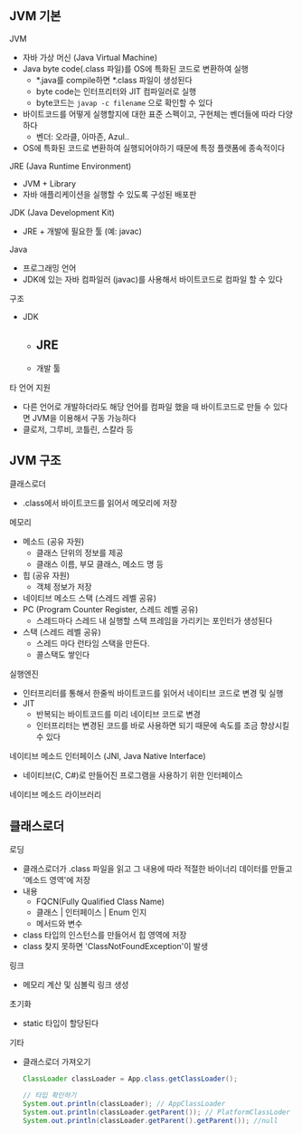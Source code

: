 ## JVM 기본
JVM
- 자바 가상 머신 (Java Virtual Machine)
- Java byte code(.class 파일)를 OS에 특화된 코드로 변환하여 실행
   - *.java를 compile하면 *.class 파일이 생성된다
   - byte code는 인터프리터와 JIT 컴파일러로 실행
   - byte코드는 `javap -c filename` 으로 확인할 수 있다
- 바이트코드를 어떻게 실행할지에 대한 표준 스펙이고, 구현체는 벤더들에 따라 다양하다
   - 벤더: 오라클, 아마존, Azul..
- OS에 특화된 코드로 변환하여 실행되어야하기 때문에 특정 플랫폼에 종속적이다

JRE (Java Runtime Environment)
- JVM + Library
- 자바 애플리케이션을 실행할 수 있도록 구성된 배포판

JDK (Java Development Kit)
- JRE + 개발에 필요한 툴 (예: javac)

Java
- 프로그래밍 언어
- JDK에 있는 자바 컴파일러 (javac)를 사용해서 바이트코드로 컴파일 할 수 있다

구조
- JDK
   - JRE
      - 
   - 개발 툴
   

타 언어 지원
- 다른 언어로 개발하더라도 해당 언어를 컴파일 했을 때 바이트코드로 만들 수 있다면 JVM을 이용해서 구동 가능하다
- 클로저, 그루비, 코틀린, 스칼라 등


## JVM 구조
클래스로더 
- .class에서 바이트코드를 읽어서 메모리에 저장

메모리
- 메소드 (공유 자원)
   - 클래스 단위의 정보를 제공
   - 클래스 이름, 부모 클래스, 메소드 명 등
- 힙 (공유 자원)
   - 객체 정보가 저장
- 네이티브 메소드 스택 (스레드 레벨 공유)
- PC (Program Counter Register, 스레드 레벨 공유)
   - 스레드마다 스레드 내 실행할 스택 프레임을 가리키는 포인터가 생성된다
- 스택 (스레드 레벨 공유)
   - 스레드 마다 런타임 스택을 만든다. 
   - 콜스택도 쌓인다


실행엔진
- 인터프리터를 통해서 한줄씩 바이트코드를 읽어서 네이티브 코드로 변경 및 실행
- JIT
   - 반복되는 바이트코드를 미리 네이티브 코드로 변경
   - 인터프리터는 변경된 코드를 바로 사용하면 되기 때문에 속도를 조금 향상시킬 수 있다


네이티브 메소드 인터페이스 (JNI, Java Native Interface)
- 네이티브(C, C#)로 만들어진 프로그램을 사용하기 위한 인터페이스

네이티브 메소드 라이브러리

## 클래스로더
로딩
- 클래스로더가 .class 파일을 읽고 그 내용에 따라 적절한 바이너리 데이터를 만들고 '메소드 영역'에 저장
- 내용
   - FQCN(Fully Qualified Class Name)
   - 클래스 | 인터페이스 | Enum 인지
   - 메서드와 변수
- class 타입의 인스턴스를 만들어서 힙 영역에 저장
- class 찾지 못하면 'ClassNotFoundException'이 발생 

링크
- 메모리 계산 및 심볼릭 링크 생성

초기화
- static 타입이 할당된다


기타 
- 클래스로더 가져오기
   ~~~java
   ClassLoader classLoader = App.class.getClassLoader();

   // 타입 확인하기
   System.out.println(classLoader); // AppClassLoader
   System.out.println(classLoader.getParent()); // PlatformClassLoder
   System.out.println(classLoader.getParent().getParent()); //null
   ~~~
